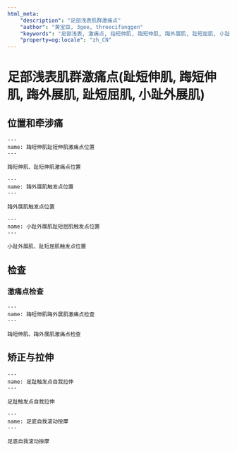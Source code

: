 ```yaml
---
html_meta:
    "description": "足部浅表肌群激痛点"
    "author": "黄宝臣, 3gee, threecifanggen"
    "keywords": "足部浅表, 激痛点, 指短伸肌, 踇短伸肌, 踇外展肌, 趾短屈肌, 小趾外展肌, 3gee, threecifanggen, 医学百科, 黄宝臣"
    "property=og:locale": "zh_CN"
---
```

# 足部浅表肌群激痛点(趾短伸肌, 踇短伸肌, 踇外展肌, 趾短屈肌, 小趾外展肌)

## 位置和牵涉痛

```{figure} /_static/img/2022-01-31-14-21-45.png
---
name: 踇短伸肌趾短伸肌激痛点位置
---

踇短伸肌、趾短伸肌激痛点位置
```

```{figure} /_static/img/2022-01-31-14-22-51.png
---
name: 踇外展肌触发点位置
---

踇外展肌触发点位置
```

```{figure} /_static/img/2022-01-31-14-23-23.png
---
name: 小趾外展肌趾短屈肌触发点位置
---

小趾外展肌、趾短屈肌触发点位置
```

## 检查

### 激痛点检查

```{figure} /_static/img/2022-01-31-14-26-04.png
---
name: 踇短伸肌踇外展肌激痛点检查
---

踇短伸肌、踇外展肌激痛点检查
```

## 矫正与拉伸

```{figure} /_static/img/2022-01-31-14-27-01.png
---
name: 足趾触发点自我拉伸
---

足趾触发点自我拉伸
```

```{figure} /_static/img/2022-01-31-14-27-41.png
---
name: 足底自我滚动按摩
---

足底自我滚动按摩
```
